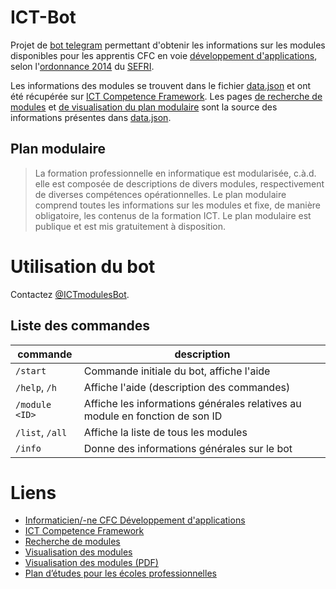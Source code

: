 # ICT-Bot

Projet de [bot telegram](https://telegram.org/blog/bot-revolution) permettant
d'obtenir les informations sur les modules disponibles pour les apprentis CFC en
voie [développement d'applications](https://www.ict-berufsbildung.ch/fr/formation-professionnelle/informaticien-ne-cfc-developpement-dapplications/),
selon l'[ordonnance 2014](https://www.ict-berufsbildung.ch/fileadmin/user_upload/02_Francais/01_formation_initiale/PDF/Bildungsverordnung_Informatiker_in_EFZ-100f-20131017TRR.pdf)
du [SEFRI](https://www.sbfi.admin.ch/sbfi/fr/home.html).

Les informations des modules se trouvent dans le fichier [data.json](./data.json)
et ont été récupérée sur [ICT Competence Framework](https://cf.ict-berufsbildung.ch/).
Les pages [de recherche de modules](https://cf.ict-berufsbildung.ch/modules.php?name=Mbk&a=20100&clang=fr) et [de visualisation du plan modulaire](https://cf.ict-berufsbildung.ch/modules.php?name=Mbk&a=20103&nvorlageid=15&nabschlussid=&clang=fr) sont la source
des informations présentes dans [data.json](./data.json).

## Plan modulaire

> La formation professionnelle en informatique est modularisée, c.à.d. elle est composée de descriptions de divers modules, respectivement de diverses compétences opérationnelles. Le plan modulaire comprend toutes les informations sur les modules et fixe, de manière obligatoire, les contenus de la formation ICT. Le plan modulaire est publique et est mis gratuitement à disposition.


# Utilisation du bot

Contactez [@ICTmodulesBot](https://t.me/ICTmodulesBot).

## Liste des commandes

| commande          | description                                                                   |
| ----------------- | --------------------------------------------------------                      |
| `/start`          | Commande initiale du bot, affiche l'aide                                      |
| `/help`, `/h`     | Affiche l'aide (description des commandes)                                    |
| `/module <ID>`    | Affiche les informations générales relatives au module en fonction de son ID  |
| `/list`, `/all`   | Affiche la liste de tous les modules                                          |
| `/info`           | Donne des informations générales sur le bot                                   |


# Liens

  * [Informaticien/-ne CFC Développement d'applications](https://www.ict-berufsbildung.ch/fr/formation-professionnelle/informaticien-ne-cfc-developpement-dapplications/)
  * [ICT Competence Framework](https://cf.ict-berufsbildung.ch/)
  * [Recherche de modules](https://cf.ict-berufsbildung.ch/modules.php?name=Mbk&a=20100)
  * [Visualisation des modules](https://cf.ict-berufsbildung.ch/modules.php?name=Mbk&a=20103&nvorlageid=15&nabschlussid=)
  * [Visualisation des modules (PDF)](https://cf.ict-berufsbildung.ch/modules.php?Mbk&a=20105&nvorlageid=15)
  * [Plan d’études pour les écoles professionnelles](https://www.ict-berufsbildung.ch/fileadmin/user_upload/PlanEtudesEcole_INFO_V1.0_du_1.4.2014.pdf)
